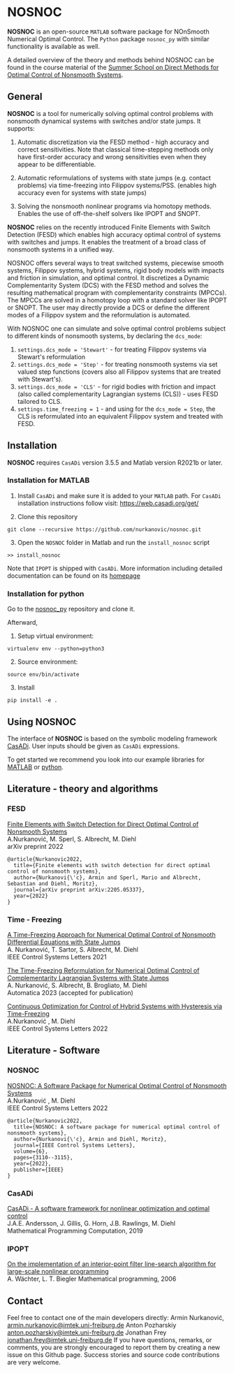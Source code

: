 # NOSNOC
**NOSNOC** is an open-source `MATLAB` software package for NOnSmooth Numerical Optimal Control.
The `Python` package `nosnoc_py` with similar functionality is available as well.

A detailed overview of the theory and methods behind NOSNOC can be found in the course material of the
[Summer School on Direct Methods for Optimal Control of Nonsmooth Systems](https://www.syscop.de/teaching/ss2023/summer-school-direct-methods-optimal-control-nonsmooth-systems).


## General
**NOSNOC** is a tool for numerically solving optimal control problems with nonsmooth dynamical systems with switches and/or state jumps.
It supports:

1. Automatic discretization via the FESD method - high accuracy and correct sensitivities. Note that classical time-stepping methods only have first-order accuracy and wrong sensitivities even when they appear to be differentiable.

2. Automatic reformulations of systems with state jumps (e.g. contact problems) via time-freezing into Filippov systems/PSS.
(enables high accuracy even for systems with state jumps)

3. Solving the nonsmooth nonlinear programs via homotopy methods. Enables the use of off-the-shelf solvers like IPOPT and SNOPT.


**NOSNOC** relies on the recently introduced Finite Elements with Switch Detection (FESD) which enables high accuracy optimal control of systems with switches and jumps.
It enables the treatment of a broad class of nonsmooth systems in a unified way.

NOSNOC offers several ways to treat switched systems, piecewise smooth systems, Filippov systems, hybrid systems, rigid body models with impacts and friction in simulation, and optimal control.
It discretizes a Dynamic Complementarity System (DCS) with the FESD method and solves the resulting mathematical program with complementarity constraints (MPCCs).
The MPCCs are solved in a homotopy loop with a standard solver like IPOPT or SNOPT.
The user may directly provide a DCS or define the different modes of a Filippov system and the reformulation is automated.

With NOSNOC one can simulate and solve optimal control problems subject to different kinds of nonsmooth systems, by declaring the `dcs_mode`:
1. `settings.dcs_mode = 'Stewart'` - for treating Filippov systems via Stewart's reformulation
2. `settings.dcs_mode = 'Step'` - for treating nonsmooth systems via set valued step functions (covers also all Filippov systems that are treated with Stewart's).
3. `settings.dcs_mode = 'CLS'` - for rigid bodies with friction and impact (also called complementarity Lagrangian systems (CLS)) - uses FESD tailored to CLS.
4. `settings.time_freezing = 1` - and using for the `dcs_mode = Step`, the CLS is reformulated into an equivalent Filippov system and treated with FESD.

## Installation

**NOSNOC** requires `CasADi` version 3.5.5 and Matlab version R2021b or later.

### Installation for MATLAB

1.  Install  `CasADi` and make sure it is added to your `MATLAB` path.
For `CasADi` installation instructions follow visit: https://web.casadi.org/get/

2.   Clone this repository
```
git clone --recursive https://github.com/nurkanovic/nosnoc.git
```

3. Open the `NOSNOC` folder in Matlab and run the `install_nosnoc` script
```
>> install_nosnoc
```

Note that `IPOPT` is shipped with `CasADi`. More information including detailed documentation can be found on its [homepage](https://coin-or.github.io/Ipopt/ )

### Installation for python

Go to the [nosnoc_py](https://github.com/FreyJo/nosnoc_py) repository and clone it.

Afterward,

1. Setup virtual environment:
```
virtualenv env --python=python3
```

2. Source environment:
```
source env/bin/activate
```

3. Install
```
pip install -e .
```

## Using NOSNOC

The interface of **NOSNOC** is based on the symbolic modeling framework [CasADi](https://web.casadi.org/).
User inputs should be given as `CasADi` expressions.

To get started we recommend you look into our example libraries for
[MATLAB](https://github.com/nurkanovic/nosnoc/tree/main/examples/matlab) or [python](https://github.com/FreyJo/nosnoc_py/tree/main/examples).

## Literature - theory and algorithms

### FESD
[Finite Elements with Switch Detection for Direct Optimal Control of Nonsmooth Systems](https://arxiv.org/abs/2205.05337) \
A.Nurkanović, M. Sperl, S. Albrecht, M. Diehl \
arXiv preprint 2022

```
@article{Nurkanovic2022,
  title={Finite elements with switch detection for direct optimal control of nonsmooth systems},
  author={Nurkanovi{\'c}, Armin and Sperl, Mario and Albrecht, Sebastian and Diehl, Moritz},
  journal={arXiv preprint arXiv:2205.05337},
  year={2022}
}
```


### Time - Freezing
[A Time-Freezing Approach for Numerical Optimal Control of Nonsmooth Differential Equations with State Jumps](https://cdn.syscop.de/publications/Nurkanovic2021.pdf) \
A. Nurkanović, T. Sartor, S. Albrecht, M. Diehl \
IEEE Control Systems Letters 2021

[The Time-Freezing Reformulation for Numerical Optimal Control of Complementarity Lagrangian Systems with State Jumps](https://arxiv.org/abs/2111.06759) \
A. Nurkanović, S. Albrecht, B. Brogliato, M. Diehl \
Automatica 2023 (accepted for publication)

[Continuous Optimization for Control of Hybrid Systems with Hysteresis via Time-Freezing](https://cdn.syscop.de/publications/Nurkanovic2022a.pdf) \
A.Nurkanović , M. Diehl \
IEEE Control Systems Letters 2022


## Literature - Software

### NOSNOC

[NOSNOC: A Software Package for Numerical Optimal Control of Nonsmooth Systems](https://cdn.syscop.de/publications/Nurkanovic2022b.pdf) \
A.Nurkanović , M. Diehl \
IEEE Control Systems Letters 2022

```
@article{Nurkanovic2022,
  title={NOSNOC: A software package for numerical optimal control of nonsmooth systems},
  author={Nurkanovi{\'c}, Armin and Diehl, Moritz},
  journal={IEEE Control Systems Letters},
  volume={6},
  pages={3110--3115},
  year={2022},
  publisher={IEEE}
}
```



### CasADi

[CasADi - A software framework for nonlinear optimization and optimal control](https://cdn.syscop.de/publications/Andersson2019.pdf) \
J.A.E. Andersson, J. Gillis, G. Horn, J.B. Rawlings, M. Diehl \
Mathematical Programming Computation, 2019

### IPOPT
[On the implementation of an interior-point filter line-search algorithm for large-scale nonlinear programming](https://link.springer.com/article/10.1007/s10107-004-0559-y) \
A. Wächter, L. T. Biegler
Mathematical programming, 2006 

## Contact

Feel free to contact one of the main developers directly: 
Armin Nurkanović, [armin.nurkanovic@imtek.uni-freiburg.de](mailto:armin.nurkanovic@imtek.uni-freiburg.de)
Anton Pozharskiy [anton.pozharskiy@imtek.uni-freiburg.de](mailto:anton.pozharskiy@imtek.uni-freiburg.de)
Jonathan Frey [jonathan.frey@imtek.uni-freiburg.de](mailto:jonathan.frey@imtek.uni-freiburg.de)
If you have questions, remarks, or comments, you are strongly encouraged to report them by creating a new issue on this Github page.
Success stories and source code contributions are very welcome.


